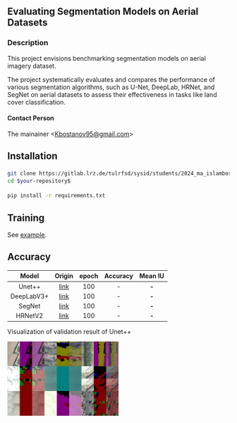## Evaluating Segmentation Models on Aerial Datasets

### Description
This project envisions benchmarking segmentation models on aerial imagery dataset. 

 The project systematically evaluates and compares the performance of various segmentation algorithms, such as U-Net, DeepLab, HRNet, and SegNet on aerial datasets to assess their effectiveness in tasks like land cover classification.


#### Contact Person
The mainainer <[Kbostanov95@gmail.com](mailto:example@tum.de)>

## Installation

```bash
git clone https://gitlab.lrz.de/tulrfsd/sysid/students/2024_ma_islambostanov.git
cd $your-repository$

pip install -r requirements.txt
```

## Training

See [example](example).

## Accuracy

|  Model     |              Origin              | epoch | Accuracy |  Mean IU  |
|:----------:|:--------------------------------:|:-----:|:--------:|:---------:|
|   Unet++   | [link](https://github.com/shelhamer/fcn.berkeleyvision.org/tree/main/voc-fcn32s) |  100  |    -     | **-** |
| DeepLabV3+ | [link](https://github.com/shelhamer/fcn.berkeleyvision.org/tree/main/voc-fcn16s) |  100  |    -     | **-** |
|   SegNet   | [link](https://github.com/shelhamer/fcn.berkeleyvision.org/tree/main/voc-fcn8s)  |  100  |    -     | **-** |
|  HRNetV2   | [link](https://github.com/shelhamer/fcn.berkeleyvision.org/tree/main/voc-fcn8s-atonce) |  100  |    -     | **-** |

Visualization of validation result of Unet++

<img src="./UnetvVis.jpg" width="50%" />




